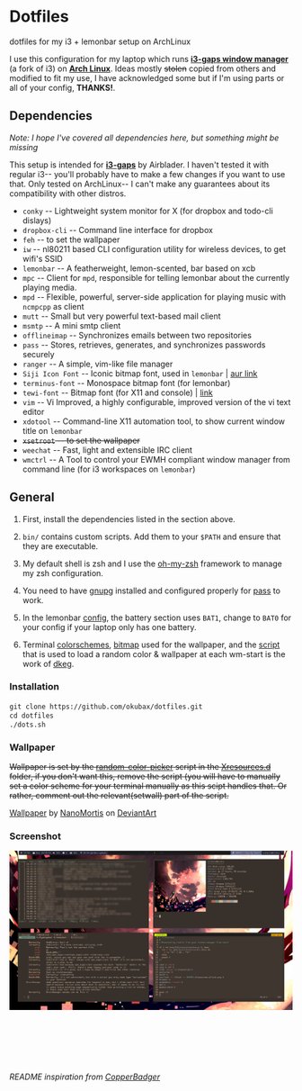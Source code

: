 # Dotfiles

dotfiles for my i3 + lemonbar setup on ArchLinux

I use this configuration for my laptop which runs **[i3-gaps window manager](https://github.com/Airblader/i3)** (a fork of i3) on
**[Arch Linux](https://www.archlinux.org/)**.
Ideas mostly <del>stolen</del> copied from others and modified to fit my use, I have acknowledged some but if I'm using parts or all of your config, **THANKS!**.

## Dependencies

*Note: I hope I've covered all dependencies here, but something might be missing*

This setup is intended for **[i3-gaps](https://github.com/Airblader/i3)** by Airblader. I haven't tested it with regular i3-- you'll probably have to make a few changes if you want to use that. Only tested on ArchLinux-- I can't make any guarantees about its compatibility with other distros.

* `conky` -- Lightweight system monitor for X (for dropbox and todo-cli dislays)
* `dropbox-cli` -- Command line interface for dropbox
* `feh` -- to set the wallpaper
* `iw` -- nl80211 based CLI configuration utility for wireless devices, to get wifi's SSID
* `lemonbar` -- A featherweight, lemon-scented, bar based on xcb
* `mpc` -- Client for `mpd`, responsible for telling lemonbar about the currently playing media.
* `mpd` -- Flexible, powerful, server-side application for playing music with `ncmpcpp` as client
* `mutt` -- Small but very powerful text-based mail client
* `msmtp` -- A mini smtp client
* `offlineimap` -- Synchronizes emails between two repositories
* `pass` -- Stores, retrieves, generates, and synchronizes passwords securely  
* `ranger` -- A simple, vim-like file manager
* `Siji Icon Font` -- Iconic bitmap font, used in `lemonbar` | [aur link](https://aur.archlinux.org/packages/siji-git/)
* `terminus-font` -- Monospace bitmap font (for lemonbar)
* `tewi-font` -- Bitmap font (for X11 and console)  | [link](https://github.com/lucy/tewi-font)
* `vim` -- Vi Improved, a highly configurable, improved version of the vi text editor
* `xdotool` -- Command-line X11 automation tool, to show current window title on `lemonbar`
* <del>`xsetroot` -- to set the wallpaper</del>
* `weechat` -- Fast, light and extensible IRC client
* `wmctrl` -- 	A Tool to control your EWMH compliant window manager from command line (for i3 workspaces on `lemonbar`)



## General

1. First, install the dependencies listed in the section above.

2. `bin/` contains custom scripts. Add them to your `$PATH` and ensure that they are executable. 

3. My default shell is zsh and I use the [oh-my-zsh](https://github.com/robbyrussell/oh-my-zsh) framework to manage my zsh configuration.

4. You need to have [gnupg](https://www.archlinux.org/packages/core/x86_64/gnupg/) installed and configured properly for [pass](https://www.archlinux.org/packages/community/any/pass/) to work.

5. In the lemonbar [config](/i3/bar/bar.sh), the battery section uses `BAT1`, change to `BAT0` for your config if your laptop only has one battery.

6. Terminal [colorschemes](/Xresources.d/colors), [bitmap](/Xresources.d/tile.xbm) used for the wallpaper, and the [script](/Xresources.d/random-color-picker) that is used to load a random color & wallpaper at each wm-start is the work of [dkeg](https://github.com/dkeg/crayolo).



### Installation

```
git clone https://github.com/okubax/dotfiles.git
cd dotfiles
./dots.sh

```


### Wallpaper

<del>Wallpaper is set by the [random-color-picker](/Xresources.d/random-color-picker) script in the [Xresources.d](/Xresources.d) folder, if you don't want this, remove the script (you will have to manually set a color scheme for your terminal manually as this scipt handles that. Or rather, comment out the relevant(setwall) part of the script.</del>

[Wallpaper](http://nanomortis.deviantart.com/art/Deep-Field-509565352) by [NanoMortis](http://nanomortis.deviantart.com/) on [DeviantArt](http://www.deviantart.com)



### Screenshot

![ScreenShot](/screenshot.png)

&nbsp;

&nbsp;

&nbsp;



*README inspiration from [CopperBadger](https://github.com/CopperBadger/dotfiles)*
